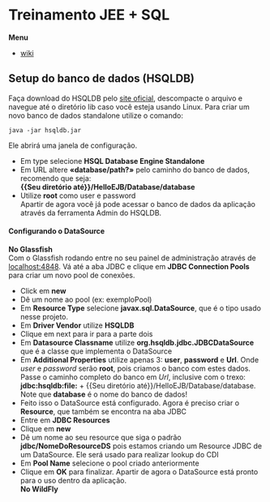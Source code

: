 # Treinamento JEE + SQL
**Menu**  
- [wiki](WIKI/ReadMe.md)
## Setup do banco de dados (HSQLDB)
Faça download do HSQLDB pelo [site oficial](http://hsqldb.org/), descompacte o arquivo e navegue até o diretório lib caso você esteja usando Linux. 
Para criar um novo banco de dados standalone utilize o comando:
```
java -jar hsqldb.jar
```
Ele abrirá uma janela de configuração.  
- Em type selecione **HSQL Database Engine Standalone**  
- Em URL altere **«database/path?»** pelo caminho do banco de dados, recomendo que seja:  
**{{Seu diretório até}}/HelloEJB/Database/database**
- Utilize **root** como user e password  
Apartir de agora você já pode acessar o banco de dados da aplicação através da ferramenta Admin do HSQLDB.

#### Configurando o DataSource
**No Glassfish**  
Com o Glassfish rodando entre no seu painel de administração através de [localhost:4848](localhost:4848). Vá até a aba JDBC e clique em **JDBC Connection Pools** para criar um novo pool de conexões.  
- Click em **new**
- Dê um nome ao pool (ex: exemploPool)
- Em **Resource Type** selecione **javax.sql.DataSource**, que é o tipo usado nesse projeto.
- Em **Driver Vendor** utilize **HSQLDB**
- Clique em next para ir para a parte dois
- Em **Datasource Classname** utilize **org.hsqldb.jdbc.JDBCDataSource** que é a classe que implementa o DataSource
- Em **Additional Properties** utilize apenas 3: **user**, **password** e **Url**. Onde *user* e *password* serão **root**, pois criamos o banco com estes dados. Passe o caminho completo do banco em *Url*, inclusive com o trexo:  
**jdbc:hsqldb:file:** + {{Seu diretório até}}/HelloEJB/Database/database.  
Note que **database** é o nome do banco de dados!  
- Feito isso o DataSource está configurado. Agora é preciso criar o **Resource**, que também se encontra na aba JDBC
- Entre em **JDBC Resources**
- Clique em **new**
- Dê um nome ao seu resource que siga o padrão **jdbc/NomeDoResourceDS** pois estamos criando um Resource JDBC de um DataSource. Ele será usado para realizar lookup do CDI
- Em **Pool Name** selecione o pool criado anteriormente
- Clique em **OK** para finalizar. Apartir de agora o DataSource está pronto para o uso dentro da aplicação.  
**No WildFly**
